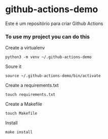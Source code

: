 # github-actions-demo
Este é um repositório para criar Github Actions

### To use my project you can do this

Create a virtualenv

`python3 -m venv ~/.github-actions-demo`

Soure it 

`source ~/.github-actions-demo/bin/activate`

Create a requirements.txt

`touch requirements.txt`

Create a Makefile

`touch Makefile`

Install 

`make install`


